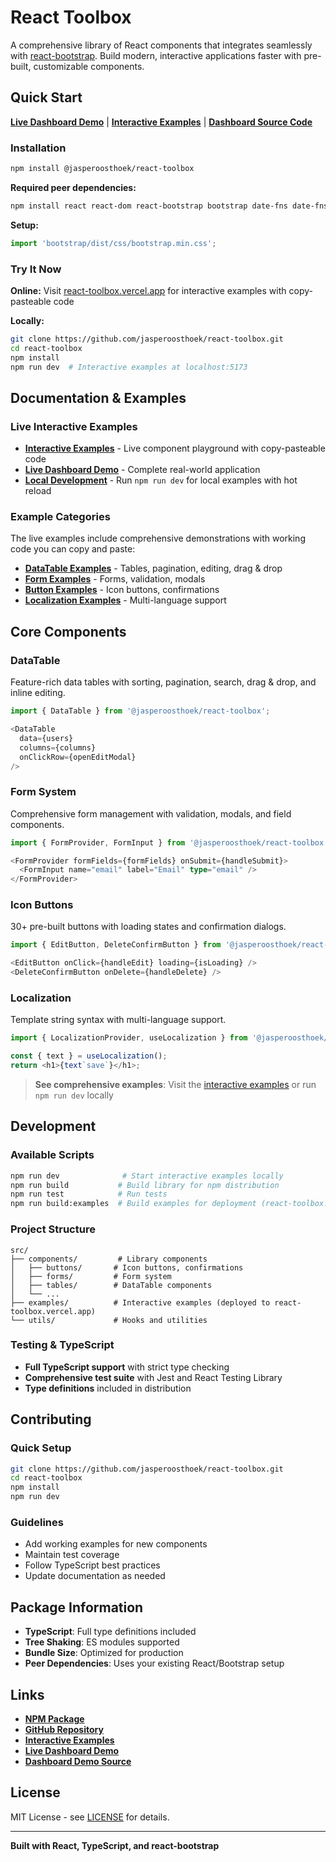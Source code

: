 # React Toolbox

A comprehensive library of React components that integrates seamlessly with [react-bootstrap](https://react-bootstrap.github.io/). Build modern, interactive applications faster with pre-built, customizable components.

## Quick Start

**[Live Dashboard Demo](https://dashboard-demo-olive-eight.vercel.app/employees)** | **[Interactive Examples](https://react-toolbox.vercel.app)** | **[Dashboard Source Code](https://github.com/jasperoosthoek/dashboard-demo)**

### Installation

```bash
npm install @jasperoosthoek/react-toolbox
```

**Required peer dependencies:**
```bash
npm install react react-dom react-bootstrap bootstrap date-fns date-fns-tz react-dnd react-icons react-localization
```

**Setup:**
```typescript
import 'bootstrap/dist/css/bootstrap.min.css';
```

### Try It Now

**Online:** Visit [react-toolbox.vercel.app](https://react-toolbox.vercel.app) for interactive examples with copy-pasteable code

**Locally:**
```bash
git clone https://github.com/jasperoosthoek/react-toolbox.git
cd react-toolbox
npm install
npm run dev  # Interactive examples at localhost:5173
```

## Documentation & Examples

### Live Interactive Examples
- **[Interactive Examples](https://react-toolbox.vercel.app)** - Live component playground with copy-pasteable code
- **[Live Dashboard Demo](https://dashboard-demo-olive-eight.vercel.app/employees)** - Complete real-world application
- **[Local Development](##)** - Run `npm run dev` for local examples with hot reload

### Example Categories
The live examples include comprehensive demonstrations with working code you can copy and paste:

- **[DataTable Examples](https://github.com/jasperoosthoek/react-toolbox/blob/main/src/examples/components/DataTableExamples.tsx)** - Tables, pagination, editing, drag & drop
- **[Form Examples](https://github.com/jasperoosthoek/react-toolbox/blob/main/src/examples/components/FormExamples.tsx)** - Forms, validation, modals
- **[Button Examples](https://github.com/jasperoosthoek/react-toolbox/blob/main/src/examples/components/IconButtonsExamples.tsx)** - Icon buttons, confirmations
- **[Localization Examples](https://github.com/jasperoosthoek/react-toolbox/blob/main/src/examples/components/LocalizationExamples.tsx)** - Multi-language support

## Core Components

### DataTable
Feature-rich data tables with sorting, pagination, search, drag & drop, and inline editing.

```typescript
import { DataTable } from '@jasperoosthoek/react-toolbox';

<DataTable
  data={users}
  columns={columns}
  onClickRow={openEditModal}
/>
```

### Form System
Comprehensive form management with validation, modals, and field components.

```typescript
import { FormProvider, FormInput } from '@jasperoosthoek/react-toolbox';

<FormProvider formFields={formFields} onSubmit={handleSubmit}>
  <FormInput name="email" label="Email" type="email" />
</FormProvider>
```

### Icon Buttons
30+ pre-built buttons with loading states and confirmation dialogs.

```typescript
import { EditButton, DeleteConfirmButton } from '@jasperoosthoek/react-toolbox';

<EditButton onClick={handleEdit} loading={isLoading} />
<DeleteConfirmButton onDelete={handleDelete} />
```

### Localization
Template string syntax with multi-language support.

```typescript
import { LocalizationProvider, useLocalization } from '@jasperoosthoek/react-toolbox';

const { text } = useLocalization();
return <h1>{text`save`}</h1>;
```

> **See comprehensive examples**: Visit the [interactive examples](https://react-toolbox.vercel.app) or run `npm run dev` locally

## Development

### Available Scripts

```bash
npm run dev              # Start interactive examples locally
npm run build           # Build library for npm distribution
npm run test            # Run tests
npm run build:examples  # Build examples for deployment (react-toolbox.vercel.app)
```

### Project Structure

```
src/
├── components/         # Library components
│   ├── buttons/       # Icon buttons, confirmations
│   ├── forms/         # Form system
│   ├── tables/        # DataTable components
│   └── ...
├── examples/          # Interactive examples (deployed to react-toolbox.vercel.app)
└── utils/             # Hooks and utilities
```

### Testing & TypeScript

- **Full TypeScript support** with strict type checking
- **Comprehensive test suite** with Jest and React Testing Library
- **Type definitions** included in distribution

## Contributing

### Quick Setup
```bash
git clone https://github.com/jasperoosthoek/react-toolbox.git
cd react-toolbox
npm install
npm run dev
```

### Guidelines
- Add working examples for new components
- Maintain test coverage
- Follow TypeScript best practices
- Update documentation as needed

## Package Information

- **TypeScript**: Full type definitions included
- **Tree Shaking**: ES modules supported
- **Bundle Size**: Optimized for production
- **Peer Dependencies**: Uses your existing React/Bootstrap setup

## Links

- **[NPM Package](https://www.npmjs.com/package/@jasperoosthoek/react-toolbox)**
- **[GitHub Repository](https://github.com/jasperoosthoek/react-toolbox)**
- **[Interactive Examples](https://react-toolbox.vercel.app)**
- **[Live Dashboard Demo](https://dashboard-demo-olive-eight.vercel.app/employees)**
- **[Dashboard Demo Source](https://github.com/jasperoosthoek/dashboard-demo)**

## License

MIT License - see [LICENSE](LICENSE) for details.

---

**Built with React, TypeScript, and react-bootstrap**
